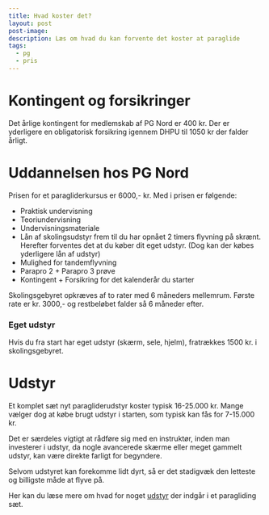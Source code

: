 ```yaml
---
title: Hvad koster det?
layout: post
post-image:
description: Læs om hvad du kan forvente det koster at paraglide
tags:
  - pg
  - pris
---
```


# Kontingent og forsikringer

Det årlige kontingent for medlemskab af PG Nord er 400 kr. Der er yderligere en obligatorisk forsikring igennem DHPU til 1050 kr der falder årligt.

# Uddannelsen hos PG Nord

Prisen for et paragliderkursus er 6000,- kr. Med i prisen er følgende:

- Praktisk undervisning
- Teoriundervisning
- Undervisningsmateriale
- Lån af skolingsudstyr frem til du har opnået 2 timers flyvning på skrænt. Herefter forventes det at du køber dit eget udstyr. (Dog kan der købes yderligere lån af udstyr)
- Mulighed for tandemflyvning
- Parapro 2 + Parapro 3 prøve
- Kontingent + Forsikring for det kalenderår du starter

Skolingsgebyret opkræves af to rater med 6 måneders mellemrum. Første rate er kr. 3000,- og restbeløbet falder så 6 måneder efter.

### Eget udstyr

Hvis du fra start har eget udstyr (skærm, sele, hjelm), fratrækkes 1500 kr. i skolingsgebyret.

# Udstyr

Et komplet sæt nyt paragliderudstyr koster typisk 16-25.000 kr. Mange vælger dog at købe brugt udstyr i starten, som typisk kan fås for 7-15.000 kr.

Det er særdeles vigtigt at rådføre sig med en instruktør, inden man investerer i udstyr, da nogle avancerede skærme eller meget gammelt udstyr, kan være direkte farligt for begyndere.

Selvom udstyret kan forekomme lidt dyrt, så er det stadigvæk den letteste og billigste måde at flyve på.

Her kan du læse mere om hvad for noget [udstyr](./Paragliding-udstyr) der indgår i et paragliding sæt.